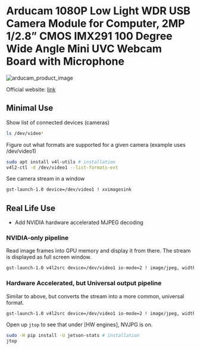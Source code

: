 # Arducam 1080P Low Light WDR USB Camera Module for Computer, 2MP 1/2.8” CMOS IMX291 100 Degree Wide Angle Mini UVC Webcam Board with Microphone

![arducam_product_image](https://www.arducam.com/wp-content/uploads/2019/11/b0200-1.jpg)

Official website: [link](https://www.arducam.com/product/arducam-1080p-low-light-wdr-usb-camera-module-for-computer-2mp-1-2-8-cmos-imx291-100-degree-wide-angle-mini-uvc-spy-webcam-board-with-microphone-3-3ft-1m-cable-for-windows-linux-mac-os/)

## Minimal Use

Show list of connected devices (cameras)
```bash
ls /dev/video*
```

Figure out what formats are supported for a given camera (example uses /dev/video1)
```bash
sudo apt install v4l-utils # installation
v4l2-ctl -d /dev/video1 --list-formats-ext
```
See camera stream in a window
```bash
gst-launch-1.0 device=/dev/video1 ! xvimagesink
```

## Real Life Use

+ Add NVIDIA hardware accelerated MJPEG decoding


### NVIDIA-only pipeline

Read image frames into GPU memory and display it from there. The stream is displayed as full screen window.
```bash
gst-launch-1.0 v4l2src device=/dev/video1 io-mode=2 ! image/jpeg, width=1280, height=720, framerate=30/1, format=MJPG ! nvjpegdec ! video/x-raw ! nvvidconv ! 'video/x-raw(memory:NVMM), width=1280, height=720' ! nvoverlaysink
```

### Hardware Accelerated, but Universal output pipeline

Similar to above, but converts the stream into a more common, universal format.
```bash
gst-launch-1.0 v4l2src device=/dev/video1 io-mode=2 ! image/jpeg, width=1280, height=720, framerate=30/1, format=MJPG ! nvjpegdec ! video/x-raw ! videoconvert ! xvimagesink
```

Open up `jtop` to see that under [HW engines], NVJPG is on.
```bash
sudo -H pip install -U jetson-stats # installation
jtop
```
